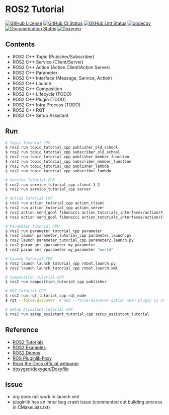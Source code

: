 # ROS2 Tutorial
[![GitHub License](https://img.shields.io/github/license/JaehyunShim/ros2_tutorial_cpp)](https://github.com/JaehyunShim/ros2_tutorial_cpp/blob/master/LICENSE)
[![GitHub CI Status](https://github.com/JaehyunShim/ros2_tutorial_cpp/workflows/CI/badge.svg)](https://github.com/JaehyunShim/ros2_tutorial_cpp/actions?query=workflow%3ACI)
[![GitHub Lint Status](https://github.com/JaehyunShim/ros2_tutorial_cpp/workflows/Lint/badge.svg)](https://github.com/JaehyunShim/ros2_tutorial_cpp/actions?query=workflow%3ALint)
[![codecov](https://codecov.io/gh/JaehyunShim/ros2_tutorial_cpp/branch/master/graph/badge.svg)](https://codecov.io/gh/JaehyunShim/ros2_tutorial_cpp)
[![Documentation Status](https://readthedocs.org/projects/ros2-tutorial-cpp/badge/?version=latest)](https://ros2-tutorial-cpp.readthedocs.io/en/latest/?badge=latest)
[![Doxygen](https://img.shields.io/badge/doxygen-documentation-blue.svg)](https://jaehyunshim.github.io/docs.ros2_tutorial_cpp.org/)

## Contents
- ROS2 C++ Topic (Pubisher/Subscriber)
- ROS2 C++ Service (Client/Server)
- ROS2 C++ Action (Action Client/Action Server)
- ROS2 C++ Parameter
- ROS2 C++ Interface (Message, Service, Action)
- ROS2 C++ Launch
- ROS2 C++ Composition
- ROS2 C++ Lifecycle (TODO)
- ROS2 C++ Plugin (TODO)
- ROS2 C++ Intra Process (TODO)
- ROS2 C++ RQT
- ROS2 C++ Setup Assistant

## Run
```sh
# Topic Tutorial CPP
$ ros2 run topic_tutorial_cpp publisher_old_school
$ ros2 run topic_tutorial_cpp subscriber_old_school
$ ros2 run topic_tutorial_cpp publisher_member_function
$ ros2 run topic_tutorial_cpp subscriber_member_function
$ ros2 run topic_tutorial_cpp publisher_lambda
$ ros2 run topic_tutorial_cpp subscriber_lambda

# Service Tutorial CPP
$ ros2 run service_tutorial_cpp client 1 2
$ ros2 run service_tutorial_cpp server

# Action Tutorial CPP
$ ros2 run action_tutorial_cpp action_client
$ ros2 run action_tutorial_cpp action_server
$ ros2 action send_goal fibonacci action_tutorials_interfaces/action/Fibonacci "{order: 5}"
$ ros2 action send_goal fibonacci action_tutorials_interfaces/action/Fibonacci "{order: 5}" --feedback

# Parameter Tutorial CPP
$ ros2 run parameter_tutorial_cpp parameter
$ ros2 launch parameter_tutorial_cpp parameter.launch.py
$ ros2 launch parameter_tutorial_cpp parameter2.launch.py
$ ros2 param get /parameter my_parameter
$ ros2 param set /parameter my_parameter "world"

# Launch Tutorial CPP
$ ros2 launch launch_tutorial_cpp robot.launch.py
$ ros2 launch launch_tutorial_cpp robot.launch.xml

# Composition Tutorial CPP
$ ros2 run composition_tutorial_cpp publisher

# RQT Tutorial CPP
$ ros2 run rqt_tutorial_cpp rqt_node
$ rqt --force-discover  # add --force-discover option when plugin is not found.

# Setup Assistant Tutorial CPP
$ ros2 run setup_assistant_tutorial_cpp setup_assistant_tutorial
```

## Reference
- [ROS2 Tutorials](https://index.ros.org/doc/ros2/Tutorials/)
- [ROS2 Examples](https://github.com/ros2/examples)
- [ROS2 Demos](https://github.com/ros2/demos)
- [ROS Pluginlib Foxy](https://github.com/ros/pluginlib/tree/foxy)
- [Read the Docs official webpage](https://readthedocs.org)
- [doxygen/doxygen/Doxyfile](https://github.com/doxygen/doxygen/blob/master/Doxyfile)

## Issue
- arg does not work in launch.xml
- pluginlib has an inner bug crash issue (commented out building process in CMakeLists.txt)
